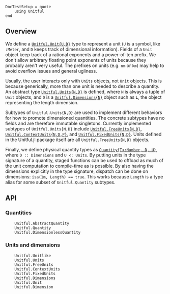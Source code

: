 ```@meta
DocTestSetup = quote
    using Unitful
end
```
## Overview
We define a [`Unitful.Unit{U,D}`](@ref) type to represent a unit (`U` is a symbol,
like `:Meter`, and `D` keeps track of dimensional information).
Fields of a `Unit` object keep track of a rational exponents and a power-of-ten
prefix. We don't allow arbitrary floating point exponents of units because they
probably aren't very useful. The prefixes on units (e.g. `nm` or `km`) may help
to avoid overflow issues and general ugliness.

Usually, the user interacts only with `Units` objects, not `Unit` objects.
This is because generically, more than one unit is needed to describe a quantity.
An abstract type [`Unitful.Units{N,D}`](@ref) is defined, where `N` is always a tuple
of `Unit` objects, and `D` is a [`Unitful.Dimensions{N}`](@ref) object such as `𝐋`, the
object representing the length dimension.

Subtypes of `Unitful.Units{N,D}` are used to implement different behaviors
for how to promote dimensioned quantities. The concrete subtypes have no fields and
are therefore immutable singletons. Currently implemented subtypes of `Unitful.Units{N,D}`
include [`Unitful.FreeUnits{N,D}`](@ref), [`Unitful.ContextUnits{N,D,P}`](@ref), and
[`Unitful.FixedUnits{N,D}`](@ref). Units defined in the Unitful.jl package itself are all
`Unitful.FreeUnits{N,D}` objects.

Finally, we define physical quantity types as [`Quantity{T<:Number, D, U}`](@ref), where
`D :: Dimensions` and `U <: Units`. By putting units in the type signature of a
quantity, staged functions can be used to offload as much of the unit
computation to compile-time as is possible. By also having the dimensions
explicitly in the type signature, dispatch can be done on dimensions:
`isa(1m, Length) == true`. This works because `Length` is a type alias for
some subset of `Unitful.Quantity` subtypes.

## API

### Quantities
```@docs
    Unitful.AbstractQuantity
    Unitful.Quantity
    Unitful.DimensionlessQuantity
```

### Units and dimensions
```@docs
    Unitful.Unitlike
    Unitful.Units
    Unitful.FreeUnits
    Unitful.ContextUnits
    Unitful.FixedUnits
    Unitful.Dimensions
    Unitful.Unit
    Unitful.Dimension
```
